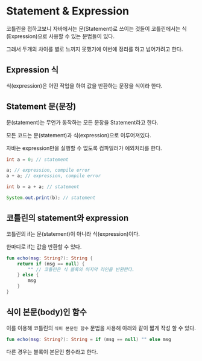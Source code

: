 # Statement & Expression

코틀린을 접하고보니 자바에서는 문(Statement)로 쓰이는 것들이 코틀린에서는 식(Expression)으로 사용할 수 있는 문법들이 있다.

그래서 두개의 차이를 별로 느끼지 못했기에 이번에 정리를 하고 넘어가려고 한다.

## Expression 식

식(expression)은 어떤 작업을 하여 값을 반환하는 문장을 식이라 한다.

## Statement 문(문장)

문(statement)는 무언가 동작하는 모든 문장을 Statement라고 한다.

모든 코드는 문(statement)과 식(expression)으로 이루어져있다.

자바는 expression만을 실행할 수 없도록 컴파일러가 예외처리를 한다.

```java
int a = 0; // statement

a; // expression, compile error
a + a; // expression, compile error

int b = a + a; // statement

System.out.print(b); // statement
```

## 코틀린의 statement와 expression

코틀린의 if는 문(statement)이 아니라 식(expression)이다.

한마디로 if는 값을 반환할 수 있다.

```kotlin
fun echo(msg: String?): String {
    return if (msg == null) {
        "" // 코틀린은 식 블록의 마지막 라인을 반환한다.
    } else {
        msg
    }
}
```

## 식이 본문(body)인 함수

이를 이용해 코틀린의 `식이 본문인 함수` 문법을 사용해 아래와 같이 짧게 작성 할 수 있다.

```kotlin
fun echo(msg: String?): String = if (msg == null) "" else msg
```

다른 경우는 블록이 본문인 함수라고 한다.
